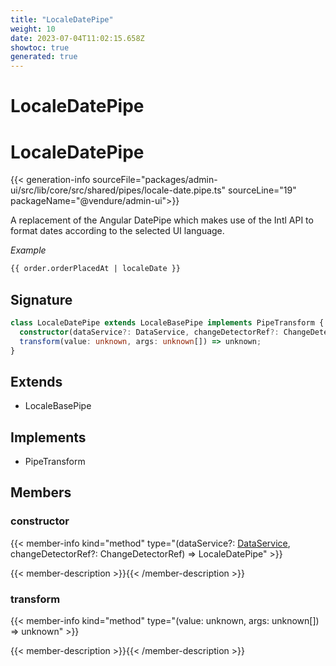 ```yaml
---
title: "LocaleDatePipe"
weight: 10
date: 2023-07-04T11:02:15.658Z
showtoc: true
generated: true
---
```

<!-- This file was generated from the Vendure source. Do not modify. Instead, re-run the "docs:build" script -->

# LocaleDatePipe
<div class="symbol">


# LocaleDatePipe

{{< generation-info sourceFile="packages/admin-ui/src/lib/core/src/shared/pipes/locale-date.pipe.ts" sourceLine="19" packageName="@vendure/admin-ui">}}

A replacement of the Angular DatePipe which makes use of the Intl API
to format dates according to the selected UI language.

*Example*

```HTML
{{ order.orderPlacedAt | localeDate }}
```

## Signature

```TypeScript
class LocaleDatePipe extends LocaleBasePipe implements PipeTransform {
  constructor(dataService?: DataService, changeDetectorRef?: ChangeDetectorRef)
  transform(value: unknown, args: unknown[]) => unknown;
}
```
## Extends

 * LocaleBasePipe


## Implements

 * PipeTransform


## Members

### constructor

{{< member-info kind="method" type="(dataService?: <a href='/admin-ui-api/providers/data-service#dataservice'>DataService</a>, changeDetectorRef?: ChangeDetectorRef) => LocaleDatePipe"  >}}

{{< member-description >}}{{< /member-description >}}

### transform

{{< member-info kind="method" type="(value: unknown, args: unknown[]) => unknown"  >}}

{{< member-description >}}{{< /member-description >}}


</div>
